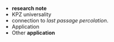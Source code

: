 - **research note**
-  KPZ universality
-  connection to _last passage percolation_.
-  Application
- Other **application**

